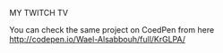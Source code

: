 

MY TWITCH TV


You can check the same project on CoedPen from here
http://codepen.io/Wael-Alsabbouh/full/KrGLPA/
